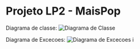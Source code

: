 # Projeto LP2 - MaisPop
Diagrama de classe:
![Diagrama de Classe](https://raw.githubusercontent.com/GersonSales/ProjetoLp2/master/.DiagramaDeClasse.png)

Diagrama de Excecoes:
![Diagrama de Excecoes](https://raw.githubusercontent.com/GersonSales/ProjetoLp2/master/.DiagramaDeExcecoes.png) 
i
